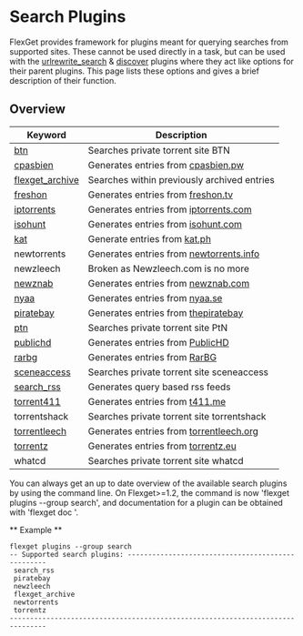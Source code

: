 # Search Plugins

FlexGet provides framework for plugins meant for querying searches from supported sites. These cannot be used directly in a task, but can be used with the [urlrewrite_search](/Plugins/urlrewrite_search) & [discover](/Plugins/discover) plugins where they act like options for their parent plugins. This page lists these options and gives a brief description of their function.


## Overview



| **Keyword** | **Description** |
| --- | --- |
| [btn](/Searches/btn) | Searches private torrent site BTN |
| [cpasbien](/Searches/cpasbien) | Generates entries from [cpasbien.pw](http://www.cpasbien.pw/) |
| [flexget_archive](/Searches/flexget_archive) | Searches within previously archived entries |
| [freshon](/Searches/freshon) | Generates entries from [freshon.tv](http://freshon.tv) |
| [iptorrents](/Searches/iptorrents) | Generates entries from [iptorrents.com](http://iptorrents.com) |
| [isohunt](/Searches/isohunt) | Generates entries from [isohunt.com](http://isohunt.com) |
| [kat](/Searches/kat) | Generate entries from [kat.ph](http://kat.ph) |
| newtorrents | Generates entries from [newtorrents.info](http://newtorrents.info) |
| newzleech | Broken as Newzleech.com is no more |
| [newznab](/Searches/urlrewrite_newznab) | Generates entries from [newznab.com](http://newznab.com) |
| [nyaa](/Searches/nyaa) | Generates entries from [nyaa.se](http://nyaa.se/) |
| [piratebay](/Searches/piratebay) | Generates entries from [thepiratebay](http://thepiratebay.gl/) |
| [ptn](/Searches/ptn) | Searches private torrent site PtN |
| [publichd](/Searches/publichd) | Generates entries from [PublicHD](http://publichd.se/) |
| [rarbg](/Searches/rarbg) | Generates entries from [RarBG](http://rarbg.com/) |
| [sceneaccess](/Searches/sceneaccess) | Searches private torrent site sceneaccess |
| [search_rss](/Searches/search_rss) | Generates query based rss feeds |
| [torrent411](/Searches/t411) | Generates entries from [t411.me](http://www.t411.me/) |
| torrentshack | Searches private torrent site torrentshack |
| [torrentleech](/Searches/torrentleech) | Generates entries from [torrentleech.org](http://torrentleech.org/) |
| [torrentz](/Searches/torrentz) | Generates entries from [torrentz.eu](http://torrentz.eu) |
| whatcd | Searches private torrent site whatcd |


You can always get an up to date overview of the available search plugins by using the command line. On Flexget>=1.2, the command is now 'flexget plugins --group search', and documentation for a plugin can be obtained with 'flexget doc <plugin-name>'.

** Example **
```
flexget plugins --group search
-- Supported search plugins: --------------------------------------------------
 search_rss
 piratebay
 newzleech
 flexget_archive
 newtorrents
 torrentz
-------------------------------------------------------------------------------
```